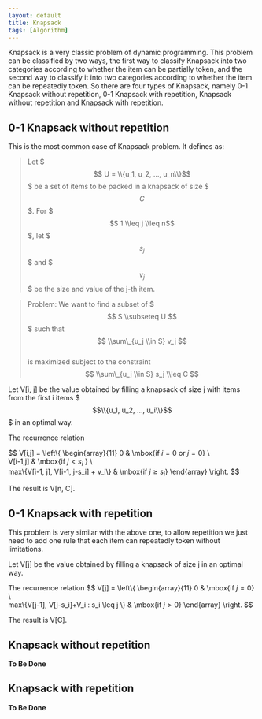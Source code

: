 ```yaml
---
layout: default
title: Knapsack
tags: [Algorithm]
---
```


Knapsack is a very classic problem of dynamic programming. This problem can be classified by two ways, the first  way to classify Knapsack into two categories according to whether the item can be partially token, and the second way to classify it into two categories according to whether the item can be repeatedly token. So there are four types of Knapsack, namely 0-1 Knapsack without repetition, 0-1 Knapsack with repetition, Knapsack without repetition and Knapsack with repetition.

## 0-1 Knapsack without repetition

This is the most common case of Knapsack problem. It defines as:

> Let $$$ U = \\{u_1, u_2, …, u_n\\}$$$ be a set of items to be packed in a knapsack of size $$$C$$$. For $$$ 1 \\leq j \\leq n$$$, let $$$ s_j $$$ and $$$ v_j $$$ be the size and value of the j-th item.

> Problem: We want to find a subset of $$$ S \\subseteq U $$$ such that  
> $$ \\sum\_{u_j \\in S} v_j $$  
> is maximized subject to the constraint  
> $$ \\sum\_{u_j \\in S} s_j \\leq C $$

Let V\[i, j\] be the value obtained by filling a knapsack of size j with items from the first i items $$$\\{u_1, u_2, …, u_i\\}$$$ in an optimal way.

The recurrence relation

$$ V\[i,j\] = \left\\{ \begin{array}{11}
0 & \mbox{if $i=0$ or $j=0$}  \\\
V\[i-1,j\] & \mbox{if $j \lt s_i$ } \\\
max\\{V\[i-1, j\], V\[i-1, j-s_i\] + v_i\\} & \mbox{if $j \geq s_i$}
\end{array} \right. $$

The result is V\[n, C\].

## 0-1 Knapsack with repetition

This problem is very similar with the above one, to allow repetition we just need to add one rule that each item can repeatedly token without limitations.

Let V\[j\] be the value obtained by filling a knapsack of size j in an optimal way.

The recurrence relation
$$ V\[j\] = \left\\{ \begin{array}{11}
0 & \mbox{if $j=0$} \\\
max\\{V\[j-1\], V\[j-s_i\]+V_i : s_i \leq j  \\} & \mbox{if $j \gt 0$}
\end{array} \right. $$

The result is V\[C\].

## Knapsack without repetition

**To Be Done**

## Knapsack with repetition

**To Be Done**